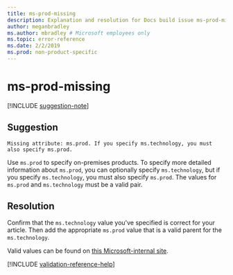 ```yaml
---
title: ms-prod-missing
description: Explanation and resolution for Docs build issue ms-prod-missing
author: meganbradley
ms.author: mbradley # Microsoft employees only
ms.topic: error-reference
ms.date: 2/2/2019
ms.prod: non-product-specific
---
```

# ms-prod-missing

[!INCLUDE [suggestion-note](includes/suggestion-note.md)]

## Suggestion

`Missing attribute: ms.prod. If you specify ms.technology, you must also specify ms.prod.`

Use `ms.prod` to specify on-premises products. To specify more detailed information about `ms.prod`, you can optionally specify `ms.technology`, but if you specify `ms.technology`, you must also specify `ms.prod`. The values for `ms.prod` and `ms.technology` must be a valid pair.

## Resolution

Confirm that the `ms.technology` value you've specified is correct for your article. Then add the appropriate `ms.prod` value that is a valid parent for the `ms.technology`.

Valid values can be found on [this Microsoft-internal site](https://docsmetadatatool.azurewebsites.net/allowlists).

<!--make sure to add this file to your includes folder and verify the path-->
[!INCLUDE [validation-reference-help](includes/validation-reference-help.md)]
